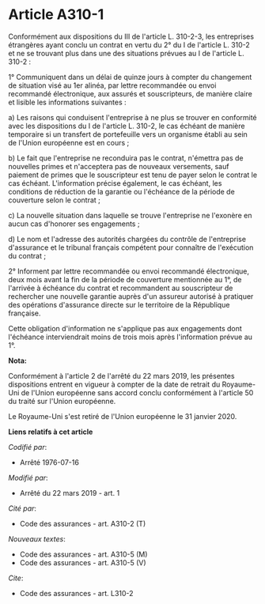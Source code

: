 # Article A310-1

Conformément aux dispositions du III de l'article L. 310-2-3, les entreprises étrangères ayant conclu un contrat en vertu du
2° du I de l'article L. 310-2 et ne se trouvant plus dans une des situations prévues au I de l'article L. 310-2 : 

1° Communiquent dans un délai de quinze jours à compter du changement de situation visé au 1er alinéa, par lettre recommandée
ou envoi recommandé électronique, aux assurés et souscripteurs, de manière claire et lisible les informations suivantes : 

a) Les raisons qui conduisent l'entreprise à ne plus se trouver en conformité avec les dispositions du I de l'article L.
310-2, le cas échéant de manière temporaire si un transfert de portefeuille vers un organisme établi au sein de l'Union
européenne est en cours ; 

b) Le fait que l'entreprise ne reconduira pas le contrat, n'émettra pas de nouvelles primes et n'acceptera pas de nouveaux
versements, sauf paiement de primes que le souscripteur est tenu de payer selon le contrat le cas échéant. L'information
précise également, le cas échéant, les conditions de réduction de la garantie ou l'échéance de la période de couverture selon
le contrat ; 

c) La nouvelle situation dans laquelle se trouve l'entreprise ne l'exonère en aucun cas d'honorer ses engagements ; 

d) Le nom et l'adresse des autorités chargées du contrôle de l'entreprise d'assurance et le tribunal français compétent pour
connaître de l'exécution du contrat ; 

2° Informent par lettre recommandée ou envoi recommandé électronique, deux mois avant la fin de la période de couverture
mentionnée au 1°, de l'arrivée à échéance du contrat et recommandent au souscripteur de rechercher une nouvelle garantie
auprès d'un assureur autorisé à pratiquer des opérations d'assurance directe sur le territoire de la République française. 

Cette obligation d'information ne s'applique pas aux engagements dont l'échéance interviendrait moins de trois mois après
l'information prévue au 1°.

**Nota:**

Conformément à l'article 2 de l'arrêté du 22 mars 2019, les présentes dispositions entrent en vigueur à compter de la date de
retrait du Royaume-Uni de l'Union européenne sans accord conclu conformément à l'article 50 du traité sur l'Union européenne.

Le Royaume-Uni s'est retiré de l'Union européenne le 31 janvier 2020.

**Liens relatifs à cet article**

_Codifié par_:

  - Arrêté 1976-07-16

_Modifié par_:

  - Arrêté du 22 mars 2019 - art. 1

_Cité par_:

  - Code des assurances - art. A310-2 (T)

_Nouveaux textes_:

  - Code des assurances - art. A310-5 (M)
  - Code des assurances - art. A310-5 (V)

_Cite_:

  - Code des assurances - art. L310-2
